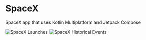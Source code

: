 # SpaceX
SpaceX app that uses Kotlin Multiplatform and Jetpack Compose

![SpaceX Launches](https://user-images.githubusercontent.com/18444033/109423477-8a1fa480-7a1a-11eb-946a-e40b88fc4927.png)
![SpaceX Historical Events](https://user-images.githubusercontent.com/18444033/109423490-9441a300-7a1a-11eb-835d-6117c8ab25f8.png)
